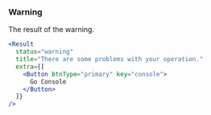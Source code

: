 <demo>

### Warning

The result of the warning.

```jsx live
<Result
  status="warning"
  title="There are some problems with your operation."
  extra={[
    <Button btnType="primary" key="console">
      Go Console
    </Button>
  ]}
/>
```

</demo>
